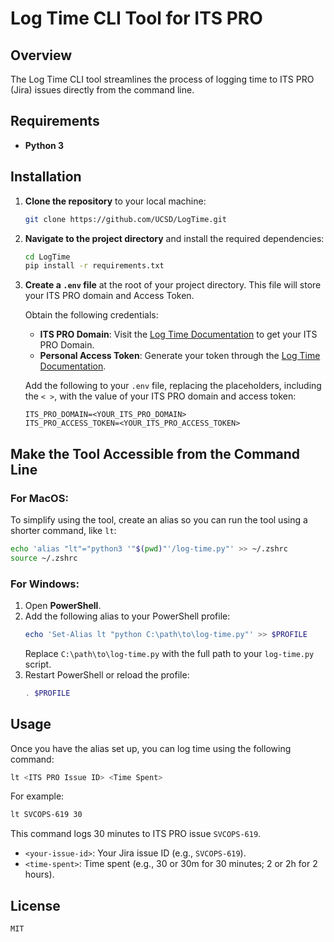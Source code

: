 
# Log Time CLI Tool for ITS PRO

## Overview
The Log Time CLI tool streamlines the process of logging time to ITS PRO (Jira) issues directly from the command line.

## Requirements
- **Python 3**

## Installation
1. **Clone the repository** to your local machine:
   ```bash
   git clone https://github.com/UCSD/LogTime.git
   ```
2. **Navigate to the project directory** and install the required dependencies:
   ```bash
   cd LogTime
   pip install -r requirements.txt
   ```
3. **Create a `.env` file** at the root of your project directory. This file will store your ITS PRO domain and Access Token.

   Obtain the following credentials:
   - **ITS PRO Domain**: Visit the [Log Time Documentation](https://ucsdcollab.atlassian.net/wiki/spaces/FHIS/pages/1499693369/Log+Time) to get your ITS PRO Domain.
   - **Personal Access Token**: Generate your token through the [Log Time Documentation](https://ucsdcollab.atlassian.net/wiki/spaces/FHIS/pages/1499693369/Log+Time).

   Add the following to your `.env` file, replacing the placeholders, including the `< >`, with the value of your ITS PRO domain and access token:
   ```
   ITS_PRO_DOMAIN=<YOUR_ITS_PRO_DOMAIN>
   ITS_PRO_ACCESS_TOKEN=<YOUR_ITS_PRO_ACCESS_TOKEN>
   ```

## Make the Tool Accessible from the Command Line
### For MacOS:
To simplify using the tool, create an alias so you can run the tool using a shorter command, like `lt`:

```bash
echo 'alias "lt"="python3 '"$(pwd)"'/log-time.py"' >> ~/.zshrc
source ~/.zshrc
```

### For Windows:
1. Open **PowerShell**.
2. Add the following alias to your PowerShell profile:
   ```powershell
   echo 'Set-Alias lt "python C:\path\to\log-time.py"' >> $PROFILE
   ```
   Replace `C:\path\to\log-time.py` with the full path to your `log-time.py` script.
3. Restart PowerShell or reload the profile:
   ```powershell
   . $PROFILE
   ```

## Usage
Once you have the alias set up, you can log time using the following command:

```bash
lt <ITS PRO Issue ID> <Time Spent>
```
For example:
```bash
lt SVCOPS-619 30
```
This command logs 30 minutes to ITS PRO issue `SVCOPS-619`.
- `<your-issue-id>`: Your Jira issue ID (e.g., `SVCOPS-619`).
- `<time-spent>`: Time spent (e.g., 30 or 30m for 30 minutes; 2 or 2h for 2 hours).

## License
	MIT
